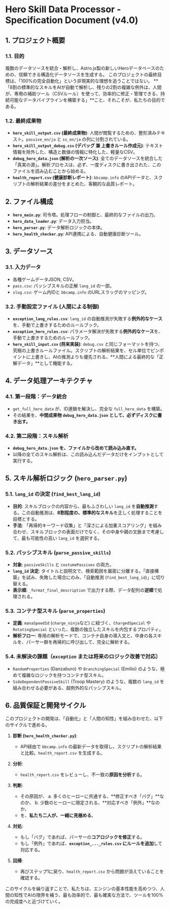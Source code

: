 # Hero Skill Data Processor - Specification Document (v4.0)

## 1. プロジェクト概要

### 1.1. 目的
複数のデータソースを統合・解析し、Astro.js製の新しいHeroデータベースのための、信頼できる構造化データソースを生成する。
このプロジェクトの最終目標は、「100%の完全自動化」という非現実的な理想を追うことではない。
**「8割の標準的なスキルをAIが自動で解析し、残りの2割の複雑な例外は、人間が、専用の補助ツール（CSVルール）を使って、効率的に修正・管理できる、持続可能なデータパイプラインを構築する」**こと、それこそが、私たちの目的である。

### 1.2. 最終成果物
-   **`hero_skill_output.csv` (最終成果物)**: 人間が閲覧するための、整形済みテキスト。`passive_en/ja` と `ss_en/ja` の列に分割されている。
-   **`hero_skill_output_debug.csv` (デバッグ 兼 上書きルール作成元)**: テキスト情報を除外した、構造と数値の情報に特化した、軽量なCSV。
-   **`debug_hero_data.json` (解析の一次ソース)**: 全てのデータソースを統合した「真実の源」。解析プロセスは、必ず、一度ディスクに書き出された、このファイルを読み込むことから始める。
-   **`health_report.csv` (健康診断レポート)**: `bbcamp.info` のAPIデータと、スクリプトの解析結果の差分をまとめた、客観的な品質レポート。

## 2. ファイル構成
-   **`hero_main.py`**: 司令塔。処理フローの制御と、最終的なファイルの出力。
-   **`hero_data_loader.py`**: データ入力担当。
-   **`hero_parser.py`**: データ解析ロジックの本体。
-   **`hero_health_checker.py`**: API連携による、自動健康診断ツール。

## 3. データソース

### 3.1. 入力データ
-   各種ゲームデータJSON, CSV。
-   `pass.csv`: パッシブスキルの正解 `lang_id` の一部。
-   `slug.csv`: ゲーム内IDと `bbcamp.info` のURLスラッグのマッピング。

### 3.2. 手動設定ファイル (人間による制御)
-   **`exception_lang_rules.csv`**: `lang_id` の自動推測が失敗する**例外的なケース**を、手動で上書きするためのルールブック。
-   **`exception_hero_rules.csv`**: パラメータ解決が失敗する**例外的なケース**を、手動で上書きするためのルールブック。
-   **`hero_skill_input.csv` (将来実装)**: `debug.csv` と同じフォーマットを持つ、究極の上書きルールファイル。スクリプトの解析結果を、セル単位でピンポイントに上書きし、AIの推測よりも優先される、**人間による最終的な「正解データ」**として機能する。

## 4. データ処理アーキテクチャ

### 4.1. 第一段階：データ統合
-   `get_full_hero_data` が、ID連鎖を解決し、完全な `full_hero_data` を構築。
-   その結果を、**中間成果物 `debug_hero_data.json` として、必ずディスクに書き出す。**

### 4.2. 第二段階：スキル解析
-   **`debug_hero_data.json` を、ファイルから改めて読み込み直す。**
-   以降の全てのスキル解析は、この読み込んだデータだけをインプットとして実行する。

## 5. スキル解析ロジック (`hero_parser.py`)

### 5.1. `lang_id` の決定 (`find_best_lang_id`)
-   **目的**: スキルブロックの内容から、最もふさわしい `lang_id` を**自動推測**する。この自動推測は、**8割程度の、標準的なスキル**を正しく処理することを目標とする。
-   **手法**: 「再帰的キーワード収集」と「深さによる加重スコアリング」を組み合わせ、スキルブロックの表面だけでなく、その中身や親の文脈まで考慮して、最も可能性の高い `lang_id` を選択する。

### 5.2. パッシブスキル (`parse_passive_skills`)
-   **対象**: `passiveSkills` と `costumePassives` の両方。
-   **`lang_id` 決定**: タイトルと説明文で、検索範囲を厳密に分離する。「直接構築」を試み、失敗した場合にのみ、「自動推測 (`find_best_lang_id`)」に切り替える。
-   **表示順**: `_format_final_description` で出力する際、データ配列の**逆順**で処理される。

### 5.3. コンテナ型スキル (`parse_properties`)
-   **定義**: `manaSpeedId` (`charge_ninja`など) に紐づく、`ChargedSpecial` や `RotatingSpecial` といった、複数の独立したスキルを内包するプロパティ。
-   **解析フロー**: 専用の解析モードで、コンテナ自身の導入文と、中身の各スキルを、パーサー群を再帰的に呼び出して、完全に解析する。

### 5.4. 未解決の課題（`exception` または将来のロジック改善で対応）
-   `RandomProperties` (Danzaburo) や `BranchingSpecial` (Emilio) のような、極めて複雑なロジックを持つコンテナ型スキル。
-   `SideDependentPassiveSkill` (Troop Mastery) のような、複数の `lang_id` を組み合わせる必要がある、超例外的なパッシブスキル。

## 6. 品質保証と開発サイクル

このプロジェクトの開発は、「自動化」と「人間の知性」を組み合わせた、以下のサイクルで進める。

1.  **診断 (`hero_health_checker.py`)**:
    *   API経由で `bbcamp.info` の最新データを取得し、スクリプトの解析結果と比較。`health_report.csv` を生成する。

2.  **分析**:
    *   `health_report.csv` をレビューし、不一致の**原因を分析**する。

3.  **判断**:
    *   その原因が、
        a. 多くのヒーローに共通する、**修正すべき「バグ」**なのか、
        b. 少数のヒーローに限定される、**対応すべき「例外」**なのか、
    *   を、**私たち二人が、一緒に見極める**。

4.  **対処**:
    *   もし「バグ」であれば、パーサーの**コアロジックを修正**する。
    *   もし「例外」であれば、**`exception_..._rules.csv` にルールを追加**して対応する。

5.  **回帰**:
    *   再びステップ1に戻り、`health_report.csv` から問題が消えていることを確認する。

このサイクルを繰り返すことで、私たちは、エンジンの基本性能を高めつつ、人間の知性でAIの限界を補う、最も効率的で、最も確実な方法で、ツールを100%の完成度へと近づけていく。